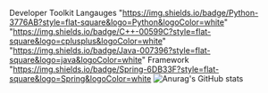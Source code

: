 Developer Toolkit
Langauges
"https://img.shields.io/badge/Python-3776AB?style=flat-square&logo=Python&logoColor=white" "https://img.shields.io/badge/C++-00599C?style=flat-square&logo=cplusplus&logoColor=white" "https://img.shields.io/badge/Java-007396?style=flat-square&logo=java&logoColor=white" 
Framework
"https://img.shields.io/badge/Spring-6DB33F?style=flat-square&logo=Spring&logoColor=white
![Anurag's GitHub stats](https://github-readme-stats.vercel.app/api?username=UnoYoon&show_icons=true&theme=graywhite)
<!--/
**UnoYoon/UnoYoon** is a ✨ _special_ ✨ repository because its `README.md` (this file) appears on your GitHub profile.

Here are some ideas to get you started:

- 🔭 I’m currently working on ...
- 🌱 I’m currently learning ...
- 👯 I’m looking to collaborate on ...
- 🤔 I’m looking for help with ...
- 💬 Ask me about ...
- 📫 How to reach me: ...
- 😄 Pronouns: ...
- ⚡ Fun fact: ...
-->
